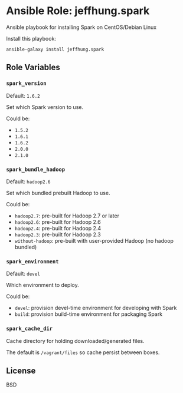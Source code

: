 # Ansible Role: jeffhung.spark

Ansible playbook for installing Spark on CentOS/Debian Linux

Install this playbook:

	ansible-galaxy install jeffhung.spark


## Role Variables

### `spark_version`

Default: `1.6.2`

Set which Spark version to use.

Could be:

* `1.5.2`
* `1.6.1`
* `1.6.2`
* `2.0.0`
* `2.1.0`

### `spark_bundle_hadoop`

Default: `hadoop2.6`

Set which bundled prebuilt Hadoop to use.

Could be:

* `hadoop2.7`: pre-built for Hadoop 2.7 or later
* `hadoop2.6`: pre-built for Hadoop 2.6
* `hadoop2.4`: pre-built for Hadoop 2.4
* `hadoop2.3`: pre-built for Hadoop 2.3
* `without-hadoop`: pre-built with user-provided Hadoop (no hadoop bundled)

### `spark_environment`

Default: `devel`

Which environment to deploy.

Could be:

* `devel`: provision devel-time environment for developing with Spark
* `build`: provision build-time environment for packaging Spark

### `spark_cache_dir`

Cache directory for holding downloaded/generated files.

The default is `/vagrant/files` so cache persist between boxes.


## License

BSD

